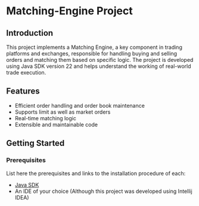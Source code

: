# Matching-Engine Project

## Introduction

This project implements a Matching Engine, a key component in trading platforms and exchanges, responsible for handling buying and selling orders and matching them based on specific logic. The project is developed using Java SDK version 22 and helps understand the working of real-world trade execution.

## Features

 - Efficient order handling and order book maintenance
 - Supports limit as well as market orders
 - Real-time matching logic
 - Extensible and maintainable code

## Getting Started

### Prerequisites

List here the prerequisites and links to the installation procedure of each:

- [Java SDK](https://www.example.com](https://www.oracle.com/java/technologies/downloads/))
- An IDE of your choice (Although this project was developed using Intellij IDEA)

